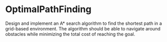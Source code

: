 # OptimalPathFinding
Design and implement an A* search algorithm to find the shortest path in a grid-based environment. The algorithm should be able to navigate around obstacles while minimizing the total cost of reaching the goal.
